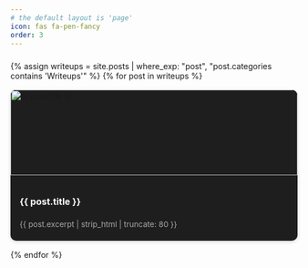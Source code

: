 ```yaml
---
# the default layout is 'page'
icon: fas fa-pen-fancy
order: 3
---
```


<div class="post-cards">
  {% assign writeups = site.posts | where_exp: "post", "post.categories contains 'Writeups'" %}
  {% for post in writeups %}
    <a href="{{ post.url | relative_url }}" class="post-card">
      <div class="post-card-image">
        <img src="{{ post.image | default: '/assets/images/writeups-default.jpg' | relative_url }}" alt="{{ post.title }}">
      </div>
      <div class="post-card-body">
        <h3 class="post-card-title">{{ post.title }}</h3>
        <p class="post-card-excerpt">{{ post.excerpt | strip_html | truncate: 80 }}</p>
      </div>
    </a>
  {% endfor %}
</div>

<style>
.post-cards {
  display: grid;
  grid-template-columns: repeat(auto-fit, minmax(250px, 1fr));
  gap: 1rem;
  margin-top: 1.5rem;
}

.post-card {
  display: flex;
  flex-direction: column;
  background: var(--card-bg, #1e1e1e);
  border-radius: 10px;
  overflow: hidden;
  box-shadow: 0 2px 6px rgba(0,0,0,0.15);
  text-decoration: none;
  color: inherit;
  transition: transform 0.2s ease, box-shadow 0.2s ease;
}

.post-card:hover {
  transform: translateY(-4px);
  box-shadow: 0 6px 12px rgba(0,0,0,0.25);
}

.post-card-image img {
  width: 100%;
  height: 150px; /* fixed height for uniformity */
  object-fit: cover;
  display: block;
}

.post-card-body {
  padding: 0.75rem 1rem;
  flex: 1;
  display: flex;
  flex-direction: column;
  justify-content: space-between;
}

.post-card-title {
  font-size: 1rem;
  font-weight: 700;
  margin-bottom: 0.4rem;
  color: var(--heading-color, #fff);
  line-height: 1.4;
}

.post-card-excerpt {
  font-size: 0.85rem;
  line-height: 1.4;
  color: var(--text-color, #aaa);
  margin-bottom: 0.4rem;
}
</style>

